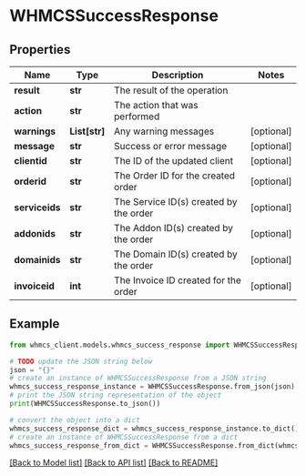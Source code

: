 # WHMCSSuccessResponse


## Properties

Name | Type | Description | Notes
------------ | ------------- | ------------- | -------------
**result** | **str** | The result of the operation | 
**action** | **str** | The action that was performed | 
**warnings** | **List[str]** | Any warning messages | [optional] 
**message** | **str** | Success or error message | [optional] 
**clientid** | **str** | The ID of the updated client | [optional] 
**orderid** | **str** | The Order ID for the created order | [optional] 
**serviceids** | **str** | The Service ID(s) created by the order | [optional] 
**addonids** | **str** | The Addon ID(s) created by the order | [optional] 
**domainids** | **str** | The Domain ID(s) created by the order | [optional] 
**invoiceid** | **int** | The Invoice ID created for the order | [optional] 

## Example

```python
from whmcs_client.models.whmcs_success_response import WHMCSSuccessResponse

# TODO update the JSON string below
json = "{}"
# create an instance of WHMCSSuccessResponse from a JSON string
whmcs_success_response_instance = WHMCSSuccessResponse.from_json(json)
# print the JSON string representation of the object
print(WHMCSSuccessResponse.to_json())

# convert the object into a dict
whmcs_success_response_dict = whmcs_success_response_instance.to_dict()
# create an instance of WHMCSSuccessResponse from a dict
whmcs_success_response_from_dict = WHMCSSuccessResponse.from_dict(whmcs_success_response_dict)
```
[[Back to Model list]](../README.md#documentation-for-models) [[Back to API list]](../README.md#documentation-for-api-endpoints) [[Back to README]](../README.md)


